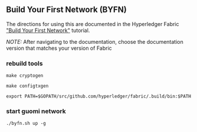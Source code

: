 ## Build Your First Network (BYFN)

The directions for using this are documented in the Hyperledger Fabric
["Build Your First Network"](http://hyperledger-fabric.readthedocs.io/en/latest/build_network.html) tutorial.

*NOTE:* After navigating to the documentation, choose the documentation version that matches your version of Fabric

### rebuild tools
```
make cryptogen

make configtxgen

export PATH=$GOPATH/src/github.com/hyperledger/fabric/.build/bin:$PATH

```

### start guomi network
```
./byfn.sh up -g
```